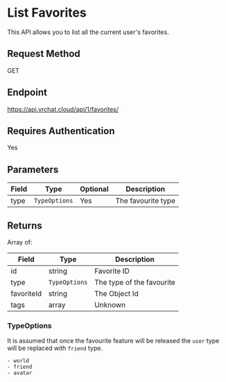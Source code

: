 # List Favorites 

This API allows you to list all the current user's favorites.

## Request Method 
GET

## Endpoint
https://api.vrchat.cloud/api/1/favorites/

## Requires Authentication
Yes

## Parameters

Field | Type | Optional | Description
------|------|----------|------------
type | `TypeOptions` | Yes | The favourite type

## Returns 

Array of:

Field | Type | Description
------|------|------------
id | string | Favorite ID
type | `TypeOptions` | The type of the favourite
favoriteId | string | The Object Id
tags | array | Unknown

### TypeOptions

It is assumed that once the favourite feature will be released the `user` type will be replaced with `friend` type.

    - world
    - friend
    - avatar

